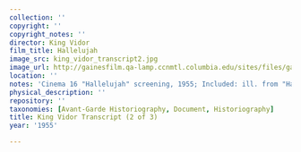 ```yaml
---
collection: ''
copyright: ''
copyright_notes: ''
director: King Vidor
film_title: Hallelujah
image_src: king_vidor_transcript2.jpg
image_url: http://gainesfilm.qa-lamp.ccnmtl.columbia.edu/sites/files/gainesfilm/images/king_vidor_transcript2.jpg
location: ''
notes: 'Cinema 16 "Hallelujah" screening, 1955; Included: ill. from "Hallelujah" (1929)'
physical_description: ''
repository: ''
taxonomies: [Avant-Garde Historiography, Document, Historiography]
title: King Vidor Transcript (2 of 3)
year: '1955'

---
```


